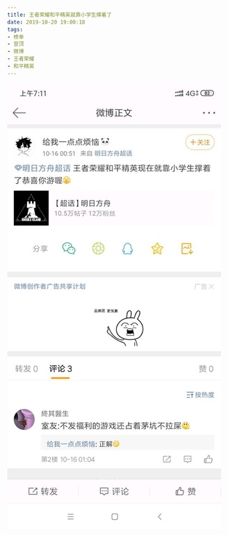 ```yaml
---
title: 王者荣耀和平精英就靠小学生撑着了
date: 2019-10-20 19:00:18
tags:
- 榜单
- 登顶
- 微博
- 王者荣耀
- 和平精英
---
```

![](2019-10-20-19-00/01.jpg)
